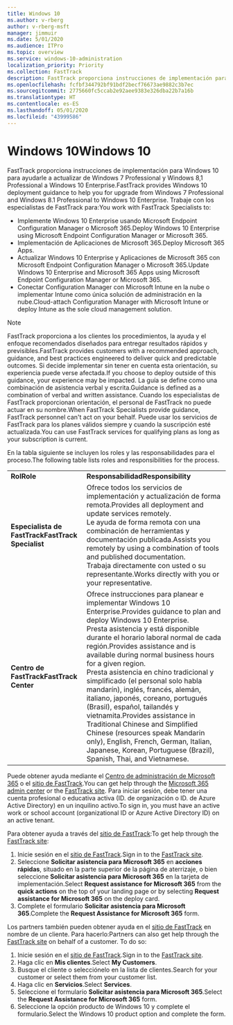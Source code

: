 ```yaml
---
title: Windows 10
ms.author: v-rberg
author: v-rberg-msft
manager: jimmuir
ms.date: 5/01/2020
ms.audience: ITPro
ms.topic: overview
ms.service: windows-10-administration
localization_priority: Priority
ms.collection: FastTrack
description: FastTrack proporciona instrucciones de implementación para Windows 10 para ayudarle a actualizar de Windows 7 Professional y Windows 8,1 Professional a Windows 10 Enterprise.
ms.openlocfilehash: fcfbf344792bf91bdf2becf76673ae9882c3b7ec
ms.sourcegitcommit: 2775660fc5ccab2e92aee9383e326dba22b7a16b
ms.translationtype: HT
ms.contentlocale: es-ES
ms.lasthandoff: 05/01/2020
ms.locfileid: "43999586"
---
```

# <a name="windows-10"></a><span data-ttu-id="cc0b1-103">Windows 10</span><span class="sxs-lookup"><span data-stu-id="cc0b1-103">Windows 10</span></span>

<span data-ttu-id="cc0b1-104">FastTrack proporciona instrucciones de implementación para Windows 10 para ayudarle a actualizar de Windows 7 Professional y Windows 8,1 Professional a Windows 10 Enterprise.</span><span class="sxs-lookup"><span data-stu-id="cc0b1-104">FastTrack provides Windows 10 deployment guidance to help you for upgrade from Windows 7 Professional and Windows 8.1 Professional to Windows 10 Enterprise.</span></span> <span data-ttu-id="cc0b1-105">Trabaje con los especialistas de FastTrack para:</span><span class="sxs-lookup"><span data-stu-id="cc0b1-105">You work with FastTrack Specialists to:</span></span>

- <span data-ttu-id="cc0b1-106">Implemente Windows 10 Enterprise usando Microsoft Endpoint Configuration Manager o Microsoft 365.</span><span class="sxs-lookup"><span data-stu-id="cc0b1-106">Deploy Windows 10 Enterprise using Microsoft Endpoint Configuration Manager or Microsoft 365.</span></span>
- <span data-ttu-id="cc0b1-107">Implementación de Aplicaciones de Microsoft 365.</span><span class="sxs-lookup"><span data-stu-id="cc0b1-107">Deploy Microsoft 365 Apps.</span></span> 
- <span data-ttu-id="cc0b1-108">Actualizar Windows 10 Enterprise y Aplicaciones de Microsoft 365 con Microsoft Endpoint Configuration Manager o Microsoft 365.</span><span class="sxs-lookup"><span data-stu-id="cc0b1-108">Update Windows 10 Enterprise and Microsoft 365 Apps using Microsoft Endpoint Configuration Manager or Microsoft 365.</span></span>
- <span data-ttu-id="cc0b1-109">Conectar Configuration Manager con Microsoft Intune en la nube o implementar Intune como única solución de administración en la nube.</span><span class="sxs-lookup"><span data-stu-id="cc0b1-109">Cloud-attach Configuration Manager with Microsoft Intune or deploy Intune as the sole cloud management solution.</span></span>
  
> [!NOTE]
> <span data-ttu-id="cc0b1-110">FastTrack proporciona a los clientes los procedimientos, la ayuda y el enfoque recomendados diseñados para entregar resultados rápidos y previsibles.</span><span class="sxs-lookup"><span data-stu-id="cc0b1-110">FastTrack provides customers with a recommended approach, guidance, and best practices engineered to deliver quick and predictable outcomes.</span></span> <span data-ttu-id="cc0b1-111">Si decide implementar sin tener en cuenta esta orientación, su experiencia puede verse afectada.</span><span class="sxs-lookup"><span data-stu-id="cc0b1-111">If you choose to deploy outside of this guidance, your experience may be impacted.</span></span> <span data-ttu-id="cc0b1-112">La guía se define como una combinación de asistencia verbal y escrita.</span><span class="sxs-lookup"><span data-stu-id="cc0b1-112">Guidance is defined as a combination of verbal and written assistance.</span></span> <span data-ttu-id="cc0b1-113">Cuando los especialistas de FastTrack proporcionan orientación, el personal de FastTrack no puede actuar en su nombre.</span><span class="sxs-lookup"><span data-stu-id="cc0b1-113">When FastTrack Specialists provide guidance, FastTrack personnel can't act on your behalf.</span></span> <span data-ttu-id="cc0b1-114">Puede usar los servicios de FastTrack para los planes válidos siempre y cuando la suscripción esté actualizada.</span><span class="sxs-lookup"><span data-stu-id="cc0b1-114">You can use FastTrack services for qualifying plans as long as your subscription is current.</span></span>  
    
<span data-ttu-id="cc0b1-115">En la tabla siguiente se incluyen los roles y las responsabilidades para el proceso.</span><span class="sxs-lookup"><span data-stu-id="cc0b1-115">The following table lists roles and responsibilities for the process.</span></span>

|||
|:-----|:-----|
|<span data-ttu-id="cc0b1-116">**Rol**</span><span class="sxs-lookup"><span data-stu-id="cc0b1-116">**Role**</span></span> <br/> |<span data-ttu-id="cc0b1-117">**Responsabilidad**</span><span class="sxs-lookup"><span data-stu-id="cc0b1-117">**Responsibility**</span></span> <br/> |
|<span data-ttu-id="cc0b1-118">**Especialista de FastTrack**</span><span class="sxs-lookup"><span data-stu-id="cc0b1-118">**FastTrack Specialist**</span></span> <br/> |<span data-ttu-id="cc0b1-119">Ofrece todos los servicios de implementación y actualización de forma remota.</span><span class="sxs-lookup"><span data-stu-id="cc0b1-119">Provides all deployment and update services remotely.</span></span>  <br/> <span data-ttu-id="cc0b1-120">Le ayuda de forma remota con una combinación de herramientas y documentación publicada.</span><span class="sxs-lookup"><span data-stu-id="cc0b1-120">Assists you remotely by using a combination of tools and published documentation.</span></span> <br/> <span data-ttu-id="cc0b1-121">Trabaja directamente con usted o su representante.</span><span class="sxs-lookup"><span data-stu-id="cc0b1-121">Works directly with you or your representative.</span></span>|
|<span data-ttu-id="cc0b1-122">**Centro de FastTrack**</span><span class="sxs-lookup"><span data-stu-id="cc0b1-122">**FastTrack Center**</span></span>  <br/> |<span data-ttu-id="cc0b1-123">Ofrece instrucciones para planear e implementar Windows 10 Enterprise.</span><span class="sxs-lookup"><span data-stu-id="cc0b1-123">Provides guidance to plan and deploy Windows 10 Enterprise.</span></span>   <br/> <span data-ttu-id="cc0b1-124">Presta asistencia y está disponible durante el horario laboral normal de cada región.</span><span class="sxs-lookup"><span data-stu-id="cc0b1-124">Provides assistance and is available during normal business hours for a given region.</span></span> <br/> <span data-ttu-id="cc0b1-125">Presta asistencia en chino tradicional y simplificado (el personal solo habla mandarín), inglés, francés, alemán, italiano, japonés, coreano, portugués (Brasil), español, tailandés y vietnamita.</span><span class="sxs-lookup"><span data-stu-id="cc0b1-125">Provides assistance in Traditional Chinese and Simplified Chinese (resources speak Mandarin only), English, French, German, Italian, Japanese, Korean, Portuguese (Brazil), Spanish, Thai, and Vietnamese.</span></span>|
 
<span data-ttu-id="cc0b1-126">Puede obtener ayuda mediante el [Centro de administración de Microsoft 365](https://go.microsoft.com/fwlink/?linkid=2032704) o el [sitio de FastTrack](https://go.microsoft.com/fwlink/?linkid=780698).</span><span class="sxs-lookup"><span data-stu-id="cc0b1-126">You can get help through the [Microsoft 365 admin center](https://go.microsoft.com/fwlink/?linkid=2032704) or the [FastTrack site](https://go.microsoft.com/fwlink/?linkid=780698).</span></span> <span data-ttu-id="cc0b1-127">Para iniciar sesión, debe tener una cuenta profesional o educativa activa (ID. de organización o ID. de Azure Active Directory) en un inquilino activo.</span><span class="sxs-lookup"><span data-stu-id="cc0b1-127">To sign in, you must have an active work or school account (organizational ID or Azure Active Directory ID) on an active tenant.</span></span> 

<span data-ttu-id="cc0b1-128">Para obtener ayuda a través del [sitio de FastTrack](https://go.microsoft.com/fwlink/?linkid=780698):</span><span class="sxs-lookup"><span data-stu-id="cc0b1-128">To get help through the [FastTrack site](https://go.microsoft.com/fwlink/?linkid=780698):</span></span> 
1.    <span data-ttu-id="cc0b1-129">Inicie sesión en el [sitio de FastTrack](https://go.microsoft.com/fwlink/?linkid=780698).</span><span class="sxs-lookup"><span data-stu-id="cc0b1-129">Sign in to the [FastTrack site](https://go.microsoft.com/fwlink/?linkid=780698).</span></span> 
2.    <span data-ttu-id="cc0b1-130">Seleccione **Solicitar asistencia para Microsoft 365** en **acciones rápidas**, situado en la parte superior de la página de aterrizaje, o bien seleccione **Solicitar asistencia para Microsoft 365** en la tarjeta de implementación.</span><span class="sxs-lookup"><span data-stu-id="cc0b1-130">Select **Request assistance for Microsoft 365** from the **quick actions** on the top of your landing page or by selecting **Request assistance for Microsoft 365** on the deploy card.</span></span>
3.    <span data-ttu-id="cc0b1-131">Complete el formulario **Solicitar asistencia para Microsoft 365**.</span><span class="sxs-lookup"><span data-stu-id="cc0b1-131">Complete the **Request Assistance for Microsoft 365** form.</span></span>
  
<span data-ttu-id="cc0b1-p104">Los partners también pueden obtener ayuda en el [sitio de FastTrack](https://go.microsoft.com/fwlink/?linkid=780698) en nombre de un cliente. Para hacerlo:</span><span class="sxs-lookup"><span data-stu-id="cc0b1-p104">Partners can also get help through the [FastTrack site](https://go.microsoft.com/fwlink/?linkid=780698) on behalf of a customer. To do so:</span></span>
1.    <span data-ttu-id="cc0b1-134">Inicie sesión en el [sitio de FastTrack](https://go.microsoft.com/fwlink/?linkid=780698).</span><span class="sxs-lookup"><span data-stu-id="cc0b1-134">Sign in to the [FastTrack site](https://go.microsoft.com/fwlink/?linkid=780698).</span></span> 
2.    <span data-ttu-id="cc0b1-135">Haga clic en **Mis clientes**.</span><span class="sxs-lookup"><span data-stu-id="cc0b1-135">Select **My Customers**.</span></span>
3.    <span data-ttu-id="cc0b1-136">Busque el cliente o selecciónelo en la lista de clientes.</span><span class="sxs-lookup"><span data-stu-id="cc0b1-136">Search for your customer or select them from your customer list.</span></span>
4.    <span data-ttu-id="cc0b1-137">Haga clic en **Servicios**.</span><span class="sxs-lookup"><span data-stu-id="cc0b1-137">Select **Services**.</span></span>
5.    <span data-ttu-id="cc0b1-138">Seleccione el formulario **Solicitar asistencia para Microsoft 365**.</span><span class="sxs-lookup"><span data-stu-id="cc0b1-138">Select the **Request Assistance for Microsoft 365** form.</span></span>
6.    <span data-ttu-id="cc0b1-139">Seleccione la opción producto de Windows 10 y complete el formulario.</span><span class="sxs-lookup"><span data-stu-id="cc0b1-139">Select the Windows 10 product option and complete the form.</span></span>
 
